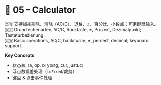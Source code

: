 # 🧮 05 – Calculator

🇨🇳 支持加减乘除、清除（AC/C）、退格、±、百分比、小数点；可用键盘输入。  
🇩🇪 Grundrechenarten, AC/C, Rücktaste, ±, Prozent, Dezimalpunkt; Tastaturbedienung.  
🇬🇧 Basic operations, AC/C, backspace, ±, percent, decimal; keyboard support.

**Key Concepts**
- 状态机（a, op, bTyping, cur, justEq）
- 浮点数误差处理（`toFixed`/裁剪）
- 键盘 & 点击事件处理
